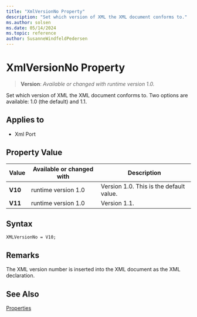 ```yaml
---
title: "XmlVersionNo Property"
description: "Set which version of XML the XML document conforms to."
ms.author: solsen
ms.date: 05/14/2024
ms.topic: reference
author: SusanneWindfeldPedersen
---
```

[//]: # (START>DO_NOT_EDIT)
[//]: # (IMPORTANT:Do not edit any of the content between here and the END>DO_NOT_EDIT.)
[//]: # (Any modifications should be made in the .xml files in the ModernDev repo.)
# XmlVersionNo Property
> **Version**: _Available or changed with runtime version 1.0._

Set which version of XML the XML document conforms to. Two options are available: 1.0 (the default) and 1.1.

## Applies to
-   Xml Port

## Property Value

|Value|Available or changed with|Description|
|-----------|-----------|---------------------------------------|
|**V10**|runtime version 1.0|Version 1.0. This is the default value.|
|**V11**|runtime version 1.0|Version 1.1.|

[//]: # (IMPORTANT: END>DO_NOT_EDIT)


## Syntax

```AL
XMLVersionNo = V10;
```
  
## Remarks

The XML version number is inserted into the XML document as the XML declaration.  
  
## See Also  

[Properties](devenv-properties.md)